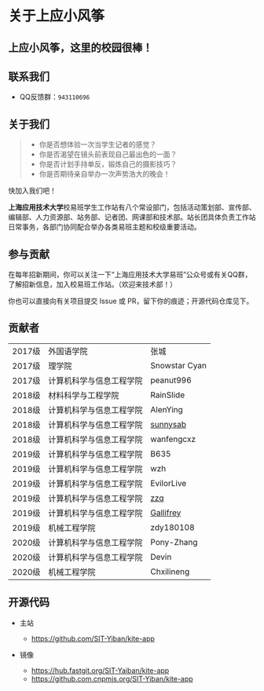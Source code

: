 # 关于上应小风筝

## 上应小风筝，这里的校园很棒！

## 联系我们

+   QQ反馈群：`943110696`

## 关于我们

> +   你是否想体验一次当学生记者的感觉？
> +   你是否渴望在镜头前表现自己最出色的一面？
> +   你是否计划手持单反，锻炼自己的摄影技巧？
> +   你是否期待亲自举办一次声势浩大的晚会！

快加入我们吧！

**上海应用技术大学**校易班学生工作站有八个常设部门，包括活动策划部、宣传部、编辑部、人力资源部、站务部、记者团、网课部和技术部。站长团具体负责工作站日常事务，各部门协同配合举办各类易班主题和校级重要活动。

## 参与贡献

在每年招新期间，你可以关注一下“上海应用技术大学易班”公众号或有关QQ群，了解招新信息，加入校易班工作站。（欢迎来技术部！）

你也可以直接向有关项目提交 Issue 或 PR，留下你的痕迹；开源代码仓库见下。

## 贡献者

<table>
<tbody>
        <tr><td>2017级</td><td>外国语学院</td><td>张城</td></tr>
        <tr><td>2017级</td><td>理学院</td><td>Snowstar Cyan</td></tr>
        <tr><td>2017级</td><td>计算机科学与信息工程学院</td><td>peanut996</td></tr>
        <tr><td>2018级</td><td>材料科学与工程学院</td><td>RainSlide</td></tr>
        <tr><td>2018级</td><td>计算机科学与信息工程学院</td><td>AlenYing</td></tr>
        <tr><td>2018级</td><td>计算机科学与信息工程学院</td><td><a href="https://sunnysab.cn/">sunnysab</a></td></tr>
        <tr><td>2018级</td><td>计算机科学与信息工程学院</td><td>wanfengcxz</td></tr>
        <tr><td>2019级</td><td>计算机科学与信息工程学院</td><td>B635</td></tr>
        <tr><td>2019级</td><td>计算机科学与信息工程学院</td><td>wzh</td></tr>
        <tr><td>2019级</td><td>计算机科学与信息工程学院</td><td>EvilorLive</td></tr>
        <tr><td>2019级</td><td>计算机科学与信息工程学院</td><td><a href="https://zhangzqs.cn/">zzq</a></td></tr>
        <tr><td>2019级</td><td>计算机科学与信息工程学院</td><td><a href="https://gallifrey.asia/">Gallifrey</a></td></tr>
        <tr><td>2019级</td><td>机械工程学院</td><td>zdy180108</td></tr>
        <tr><td>2020级</td><td>计算机科学与信息工程学院</td><td>Pony-Zhang</td></tr>
        <tr><td>2020级</td><td>计算机科学与信息工程学院</td><td>Devin</td></tr>
        <tr><td>2020级</td><td>机械工程学院</td><td>Chxilineng</td></tr>
    </tbody>
</table>

## 开源代码

+   主站
    
    +   https://github.com/SIT-Yiban/kite-app
+   镜像
    
    +   https://hub.fastgit.org/SIT-Yaiban/kite-app
    +   https://github.com.cnpmjs.org/SIT-Yiban/kite-app